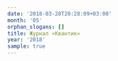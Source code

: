```yaml
---
date: '2018-03-28T20:28:09+03:00'
month: '05'
orphan_slogans: []
title: Журнал «Квантик»
year: '2018'
sample: true
---
```

